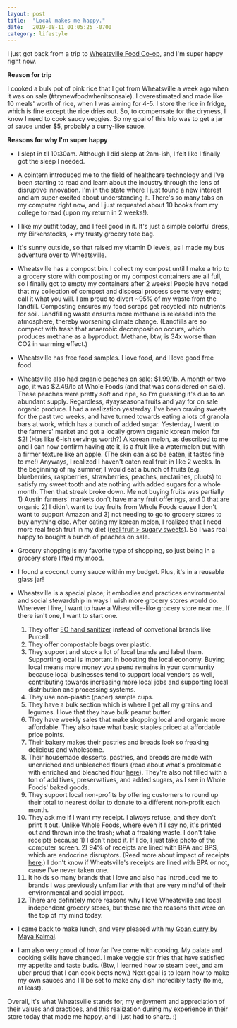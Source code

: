 ```yaml
---
layout: post
title:  "Local makes me happy."
date:   2019-08-11 01:05:25 -0700
category: lifestyle
---
```


I just got back from a trip to [Wheatsville Food Co-op][WFC], and I'm super happy right now.

**Reason for trip**

I cooked a bulk pot of pink rice that I got from Wheatsville a week ago when it was on sale (#trynewfoodwhenitsonsale). I overestimated and made like 10 meals' worth of rice, when I was aiming for 4-5. I store the rice in fridge, which is fine except the rice dries out. So, to compensate for the dryness, I know I need to cook saucy veggies. So my goal of this trip was to get a jar of sauce under $5, probably a curry-like sauce.

**Reasons for why I'm super happy**
* I slept in til 10:30am. Although I did sleep at 2am-ish, I felt like I finally got the sleep I needed.
* A cointern introduced me to the field of healthcare technology and I've been starting to read and learn about the industry through the lens of disruptive innovation. I'm in the state where I just found a new interest and am super excited about understanding it. There's so many tabs on my computer right now, and I just requested about 10 books from my college to read (upon my return in 2 weeks!). 
* I like my outfit today, and I feel good in it. It's just a simple colorful dress, my Birkenstocks, + my trusty grocery tote bag.
* It's sunny outside, so that raised my vitamin D levels, as I made my bus adventure over to Wheatsville.
* Wheatsville has a compost bin. I collect my compost until I make a trip to a grocery store with composting or my compost containers are all full, so I finally got to empty my containers after 2 weeks! People have noted that my collection of compost and disposal process seems very extra; call it what you will. I am proud to divert ~95% of my waste from the landfill. Composting ensures my food scraps get recycled into nutrients for soil. Landfilling waste ensures more methane is released into the atmosphere, thereby worsening climate change. (Landfills are so compact with trash that anaerobic decomposition occurs, which produces methane as a byproduct. Methane, btw, is 34x worse than CO2 in warming effect.)
* Wheatsville has free food samples. I love food, and I love good free food.
* Wheatsville also had organic peaches on sale: $1.99/lb. A month or two ago, it was $2.49/lb at Whole Foods (and that was considered on sale). These peaches were pretty soft and ripe, so I'm guessing it's due to an abundant supply. Regardless, #yayseasonalfruits and yay for on sale organic produce. I had a realization yesterday. I've been craving sweets for the past two weeks, and have turned towards eating a lots of granola bars at work, which has a bunch of added sugar. Yesterday, I went to the farmers' market and got a locally grown organic korean melon for $2! (Has like 6-ish servings worth?) A korean melon, as described to me and I can now confirm having ate it, is a fruit like a watermelon but with a firmer texture like an apple. (The skin can also be eaten, it tastes fine to me!) Anyways, I realized I haven't eaten real fruit in like 2 weeks. In the beginning of my summer, I would eat a bunch of fruits (e.g. blueberries, raspberries, strawberries, peaches, nectarines, pluots) to satisfy my sweet tooth and ate nothing with added sugars for a whole month. Then that streak broke down. Me not buying fruits was partially 1) Austin farmers' markets don't have many fruit offerings, and 0 that are organic 2) I didn't want to buy fruits from Whole Foods cause I don't want to support Amazon and 3) not needing to go to grocery stores to buy anything else. After eating my korean melon, I realized that I need more real fresh fruit in my diet ([real fruit > sugary sweets][sugar]). So I was real happy to bought a bunch of peaches on sale.
* Grocery shopping is my favorite type of shopping, so just being in a grocery store lifted my mood.
* I found a coconut curry sauce within my budget. Plus, it's in a reusable glass jar!
* Wheatsville is a special place; it embodies and practices environmental and social stewardship in ways I wish more grocery stores would do. Wherever I live, I want to have a Wheatville-like grocery store near me. If there isn't one, I want to start one.

    1. They offer [EO hand sanitizer][EO] instead of convetional brands like Purcell. 
    2. They offer compostable bags over plastic. 
    3. They support and stock a lot of local brands and label them. Supporting local is important in boosting the local economy. Buying local means more money you spend remains in your community because local businesses tend to support local vendors as well, contributing towards increasing more local jobs and supporting local distribution and processing systems.
    4. They use non-plastic (paper) sample cups.
    5. They have a bulk section which is where I get all my grains and legumes. I love that they have bulk peanut butter.
    6. They have weekly sales that make shopping local and organic more affordable. They also have what basic staples priced at affordable price points.
    7. Their bakery makes their pastries and breads look so freaking delicious and wholesome.
    8. Their housemade desserts, pastries, and breads are made with unenriched and unbleached flours (read about what's problematic with enriched and bleached flour [here][flour]). They're also not filled with a ton of additives, preservatives, and added sugars, as I see in Whole Foods' baked goods.
    9. They support local non-profits by offering customers to round up their total to nearest dollar to donate to a different non-profit each month.
    10. They ask me if I want my receipt. I always refuse, and they don't print it out. Unlike Whole Foods, where even if I say no, it's printed out and thrown into the trash; what a freaking waste. I don't take receipts because 1) I don't need it. If I do, I just take photo of the computer screen. 2) 94% of receipts are lined with BPA and BPS, which are endocrine disruptors. (Read more about impact of receipts [here][receipts].) I don't know if Wheatsville's receipts are lined with BPA or not, cause I've never taken one. 
    11. It holds so many brands that I love and also has introduced me to brands I was previously unfamiliar with that are very mindful of their environmental and social impact. 
    12. There are definitely more reasons why I love Wheatsville and local independent grocery stores, but these are the reasons that were on the top of my mind today.

* I came back to make lunch, and very pleased with my [Goan curry by Maya Kaimal][curry]. 
* I am also very proud of how far I've come with cooking. My palate and cooking skills have changed. I make veggie stir fries that have satisfied my appetite and taste buds. (Btw, I learned how to steam beet, and am uber proud that I can cook beets now.) Next goal is to learn how to make my own sauces and I'll be set to make any dish incredibly tasty (to me, at least).

Overall, it's what Wheatsville stands for, my enjoyment and appreciation of their values and practices, and this realization during my experience in their store today that made me happy, and I just had to share. :) 

[WFC]: https://www.wheatsville.coop/
[sugar]: https://foodrevolution.org/blog/sugar-substitutes/
[EO]: https://www.eoproducts.com/
[flour]: https://foodbabe.com/ingredients-to-avoid/
[receipts]: https://greenamerica.org/report-STS
[curry]: http://www.mayakaimal.com/product/prod-rs-coconutcurry/